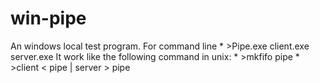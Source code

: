 win-pipe
========
An windows local test program. For command line
	* >Pipe.exe client.exe server.exe
It work like the following command in unix:
	* >mkfifo pipe
	* >client < pipe | server > pipe

